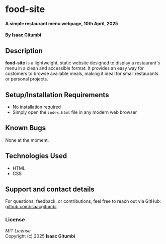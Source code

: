 # food-site

#### A simple restaurant menu webpage, 10th April, 2025  
#### By **Isaac Gitumbi**

## Description

**food-site** is a lightweight, static website designed to display a restaurant's menu in a clean and accessible format. It provides an easy way for customers to browse available meals, making it ideal for small restaurants or personal projects.

## Setup/Installation Requirements

- No installation required
- Simply open the `index.html` file in any modern web browser

## Known Bugs

None at the moment.

## Technologies Used

- HTML
- CSS

## Support and contact details

For questions, feedback, or contributions, feel free to reach out via GitHub: [github.com/isaacgitumbi](https://github.com/isaacgitumbi)

### License

*MIT License*  
Copyright (c) 2025 **Isaac Gitumbi**
